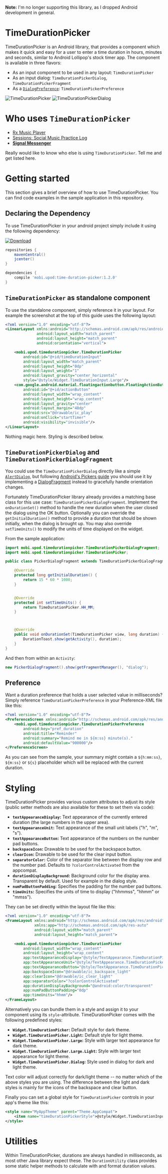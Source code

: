 **Note:** I'm no longer supporting this library, as I dropped Android development in general.

# TimeDurationPicker
TimeDurationPicker is an Android library, that provides a component which makes it quick and easy for a user to enter a time duration in hours, minutes and seconds, similar to Android Lollipop's stock timer app. The component is available in three flavors:

- As an input component to be used in any layout: `TimeDurationPicker`
- As an input dialog: `TimeDurationPickerDialog`, `TimeDurationPickerFragment`
- As a [`DialogPreference`](https://developer.android.com/reference/android/preference/DialogPreference.html): `TimeDurationPickerPreference`

![TimeDurationPicker](https://github.com/svenwiegand/time-duration-picker/blob/master/wiki/component.png) 
![TimeDurationPickerDialog](https://github.com/svenwiegand/time-duration-picker/blob/master/wiki/dialog.png)

# Who uses `TimeDurationPicker`
- [Rx Music Player](https://play.google.com/store/apps/details?id=com.mobymagic.musicplayer)
- [Sessions: Social Music Practice Log](https://play.google.com/store/apps/details?id=co.apexpark.sessions)
- **[Signal Messenger](https://play.google.com/store/apps/details?id=org.thoughtcrime.securesms)**

Really would like to know who else is using `TimeDurationPicker`. Tell me and get listed here.

# Getting started
This section gives a brief overview of how to use TimeDurationPicker. You can find code examples in the sample application in this repository.

## Declaring the Dependency
To use TimeDurationPicker in your android project simply include it using the following dependency:

[ ![Download](https://api.bintray.com/packages/svenwiegand/maven/time-duration-picker/images/download.svg) ](https://bintray.com/svenwiegand/maven/time-duration-picker/_latestVersion)
```groovy
repositories {
    mavenCentral()
    jcenter()
}

dependencies {
    compile 'mobi.upod:time-duration-picker:1.2.0'
}
```


## `TimeDurationPicker` as standalone component
To use the standalone component, simply reference it in your layout. For example the screenshot at the top of this guide uses the following layout:
```xml
<?xml version="1.0" encoding="utf-8"?>
<LinearLayout xmlns:android="http://schemas.android.com/apk/res/android"
              android:layout_width="match_parent"
              android:layout_height="match_parent"
              android:orientation="vertical">

    <mobi.upod.timedurationpicker.TimeDurationPicker
        android:id="@+id/timeDurationInput"
        android:layout_width="match_parent"
        android:layout_height="0dp"
        android:layout_weight="1"
        android:layout_gravity="center_horizontal"
        style="@style/Widget.TimeDurationInput.Large"/>
    <com.google.android.material.floatingactionbutton.FloatingActionButton
        android:id="@+id/actionButton"
        android:layout_width="wrap_content"
        android:layout_height="wrap_content"
        android:layout_gravity="center"
        android:layout_margin="48dp"
        android:src="@drawable/ic_play"
        android:onClick="startTimer"
        android:visibility="invisible"/>
</LinearLayout>
```

Nothing magic here. Styling is described below.

## `TimeDurationPickerDialog` and `TimeDurationPickerDialogFragment`
You could use the `TimeDurationPickerDialog` directly like a simple [`AlertDialog`](https://developer.android.com/reference/android/app/AlertDialog.html),
but following [Android's Pickers guide](https://developer.android.com/guide/topics/ui/controls/pickers.html) you should
use it by implementing a [DialogFragment](https://developer.android.com/reference/android/support/v4/app/DialogFragment.html) instead
to gracefully handle orientation changes.

Fortunately TimeDurationPicker library already provides a matching base class for this use case: `TimeDurationPickerDialogFragment`. Implement the `onDurationSet()` method to handle the new duration when the user closed the dialog using the OK button. Optionally you can override the `getInitialDuration()` method to provide a duration that should be shown initially, when the dialog is brought up. You may also override `setTimeUnits()` to modify the units of time displayed on the widget.

From the sample application:
```java
import mobi.upod.timedurationpicker.TimeDurationPickerDialogFragment;
import mobi.upod.timedurationpicker.TimeDurationPicker;

public class PickerDialogFragment extends TimeDurationPickerDialogFragment {

    @Override
    protected long getInitialDuration() {
        return 15 * 60 * 1000;
    }


    @Override
    protected int setTimeUnits() {
        return TimeDurationPicker.HH_MM;
    }



    @Override
    public void onDurationSet(TimeDurationPicker view, long duration) {
        DurationToast.show(getActivity(), duration);
    }
}
```
And then from within an `Activity`:
```java
new PickerDialogFragment().show(getFragmentManager(), "dialog");
```

## Preference
Want a duration preference that holds a user selected value in milliseconds? Simply reference `TimeDurationPickerPreference` in your Preference-XML file like this:
```xml
<?xml version="1.0" encoding="utf-8"?>
<PreferenceScreen xmlns:android="http://schemas.android.com/apk/res/android">
    <mobi.upod.timedurationpicker.TimeDurationPickerPreference
        android:key="pref_duration"
        android:title="Reminder"
        android:summary="Remind me in ${m:ss} minute(s)."
        android:defaultValue="900000"/>
</PreferenceScreen>
```

As you can see from the sample, your summary might contain a `${h:mm:ss}`, `${m:ss}` or `${s}` placeholder which will be replaced with the current duration.

# Styling
TimeDurationPicker provides various custom attributes to adjust its style (public setter methods are also available for these to set them via code):

- **`textAppearanceDisplay`:** Text appearance of the currently entered duration (the large numbers in the upper area).
- **`textAppearanceUnit`:** Text appearance of the small unit labels ("h", "m", "s").
- **`textAppearanceButton`:** Text appearance of the numbers on the number pad buttons.
- **`backspaceIcon`:** Drawable to be used for the backspace button.
- **`clearIcon`:** Drawable to be used for the clear input button.
- **`separatorColor`:** Color of the separator line between the display row and the number pad. Defaults to `?colorControlActivated` from the appcompat.
- **`durationDisplayBackground`:** Background color for the display area. Transparent by default. Used for example in the dialog style.
- **`numPadButtonPadding`:** Specifies the padding for the number pad buttons.
- **`timeUnits`:** Specifies the units of time to display ("hhmmss", "hhmm" or "mmss").

They can be set directly within the layout file like this:
```xml
<?xml version="1.0" encoding="utf-8"?>
<FrameLayout xmlns:android="http://schemas.android.com/apk/res/android"
             xmlns:app="http://schemas.android.com/apk/res-auto"
             android:layout_width="match_parent"
             android:layout_height="match_parent">

    <mobi.upod.timedurationpicker.TimeDurationPicker
        android:layout_width="wrap_content"
        android:layout_height="wrap_content"
        app:textAppearanceDisplay="@style/TextAppearance.TimeDurationPicker.Display.Large"
        app:textAppearanceUnit="@style/TextAppearance.TimeDurationPicker.Unit.Large"
        app:textAppearanceButton="@style/TextAppearance.TimeDurationPicker.Button.Large"
        app:backspaceIcon="@drawable/ic_backspace_light"
        app:clearIcon="@drawable/ic_clear_light"
        app:separatorColor="?colorControlActivated"
        app:durationDisplayBackground="@android:color/transparent"
        app:numPadButtonPadding="0dp"
        app:timeUnits="hhmm"/>
</FrameLayout>
```

Alternatively you can bundle them in a style and assign it to your component using its `style`-attribute. TimeDurationPicker comes with the following predefined styles:

- **`Widget.TimeDurationPicker`:** Default style for dark theme.
- **`Widget.TimeDurationPicker.Light`:** Default style for light theme.
- **`Widget.TimeDurationPicker.Large`:** Style with larger text appearance for dark theme.
- **`Widget.TimeDurationPicker.Large.Light`:** Style with larger text appearance for light theme.
- **`Widget.TimeDurationPicker.Dialog`:** Style used in dialog for dark and light theme.

Text color will adjust correctly for dark/light theme -- no matter which of the above styles you are using. The difference between the light and dark styles is mainly for the icons of the backspace and clear button.

Finally you can set a global style for `TimeDurationPicker` controls in your app's theme like this:
```xml
<style name="MyAppTheme" parent="Theme.AppCompat">
	<item name="timeDurationPickerStyle">@style/Widget.TimeDurationInput.Large</item>
</style>
```

# Utilities
Within TimeDurationPicker, durations are always handled in milliseconds, as most other Java library expect these. The `DurationUtility` class provides some static helper methods to calculate with and format duration values.
